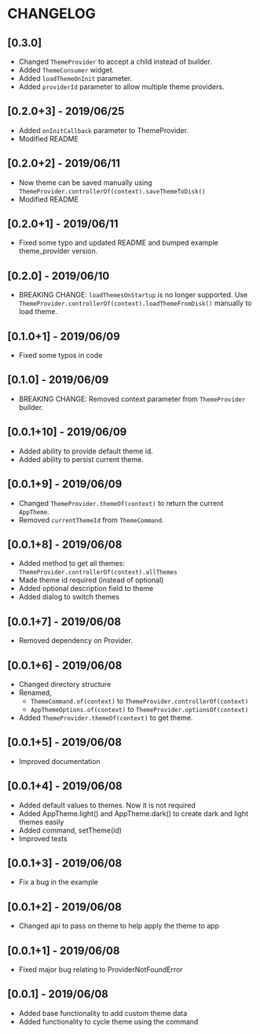 # CHANGELOG

## [0.3.0]

* Changed `ThemeProvider` to accept a child instead of builder.
* Added `ThemeConsumer` widget.
* Added `loadThemeOnInit` parameter.
* Added `providerId` parameter to allow multiple theme providers.

## [0.2.0+3] - 2019/06/25

* Added `onInitCallback` parameter to ThemeProvider.
* Modified README

## [0.2.0+2] - 2019/06/11

* Now theme can be saved manually using `ThemeProvider.controllerOf(context).saveThemeToDisk()`
* Modified README

## [0.2.0+1] - 2019/06/11

* Fixed some typo and updated README and bumped example theme_provider version.

## [0.2.0] - 2019/06/10

* BREAKING CHANGE: `loadThemesOnStartup` is no longer supported. Use `ThemeProvider.controllerOf(context).loadThemeFromDisk()` manually to load theme.

## [0.1.0+1] - 2019/06/09

* Fixed some typos in code

## [0.1.0] - 2019/06/09

* BREAKING CHANGE: Removed context parameter from `ThemeProvider` builder.

## [0.0.1+10] - 2019/06/09

* Added ability to provide default theme id.
* Added ability to persist current theme.

## [0.0.1+9] - 2019/06/09

* Changed `ThemeProvider.themeOf(context)` to return the current `AppTheme`.
* Removed `currentThemeId` from `ThemeCommand`.

## [0.0.1+8] - 2019/06/08

* Added method to get all themes: `ThemeProvider.controllerOf(context).allThemes`
* Made theme id required (instead of optional)
* Added optional description field to theme
* Added  dialog to switch themes

## [0.0.1+7] - 2019/06/08

* Removed dependency on Provider.

## [0.0.1+6] - 2019/06/08

* Changed directory structure
* Renamed,
  * `ThemeCommand.of(context)` to `ThemeProvider.controllerOf(context)`
  * `AppThemeOptions.of(context)` to `ThemeProvider.optionsOf(context)`
* Added `ThemeProvider.themeOf(context)` to get theme.

## [0.0.1+5] - 2019/06/08

* Improved documentation

## [0.0.1+4] - 2019/06/08

* Added default values to themes. Now it is not required
* Added AppTheme.light() and AppTheme.dark() to create dark and light themes easily
* Added command, setTheme(id)
* Improved tests

## [0.0.1+3] - 2019/06/08

* Fix a bug in the example

## [0.0.1+2] - 2019/06/08

* Changed api to pass on theme to help apply the theme to app

## [0.0.1+1] - 2019/06/08

* Fixed major bug relating to ProviderNotFoundError

## [0.0.1] - 2019/06/08

* Added base functionality to add custom theme data
* Added functionality to cycle theme using the command
